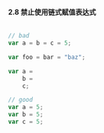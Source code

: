 #### 2.8 禁止使用链式赋值表达式
```javascript

// bad
var a = b = c = 5;

var foo = bar = "baz";

var a =
    b =
    c;

// good
var a = 5;
var b = 5;
var c = 5;
```
